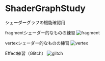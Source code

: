 # ShaderGraphStudy

シェーダーグラフの機能確認用

fragmentシェーダー的なものの練習
![fragment](https://user-images.githubusercontent.com/16832362/78360222-6b8a1100-75f1-11ea-8373-064654200cbd.gif)


vertexシェーダー的なものの練習
![vertex](https://user-images.githubusercontent.com/16832362/78359795-b9524980-75f0-11ea-93f5-a4e09d5850a1.gif)

Effect練習（Glitch）
![glitch](https://user-images.githubusercontent.com/16832362/78572860-f9b8fe00-7862-11ea-96fc-0e2ac42483d8.gif)
